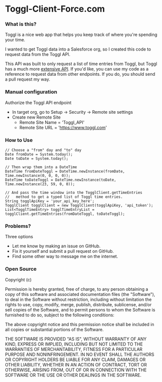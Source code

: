 Toggl-Client-Force.com
======================

### What is this?

Toggl is a nice web app that helps you keep track of where you're spending your time.

I wanted to get Toggl data into a Salesforce org, so I created this code to request data from the Toggl API.

This API was built to only request a list of time entries from Toggl, but Toggl has a much more [extensive API](https://www.toggl.com/public/api). If you'd like, you can use my code as a reference to request data from other endpoints. If you do, you should send a pull request my way.


### Manual configuration

Authorize the Toggl API endpoint
- In target org, go to Setup -> Security -> Remote site settings
- Create new Remote Site
    - Remote Site Name = 'Toggl_API'
    - Remote Site URL = 'https://www.toggl.com'


### How to Use

	// Choose a "from" day and "to" day
	Date fromDate = System.today();
    Date toDate = System.today();

    // Then wrap them into a DateTime
    DateTime fromDateToggl = DateTime.newInstance(fromDate, Time.newInstance(0, 0, 0, 0));
    DateTime toDateToggl = DateTime.newInstance(toDate, Time.newInstance(23, 59, 0, 0));

    // And pass the time window into the TogglClient.getTimeEntries
    //   method to get a typed list of Toggl time entries.
    String togglApiKey = 'your_api_key_here';
    TogglClient togglClient = new TogglClient(togglApiKey, 'api_token');
    List<TogglTimeEntry> togglTimeEntryList = togglClient.getTimeEntries(fromDateToggl, toDateToggl);


### Problems?

Three options
- Let me know by making an issue on GitHub.
- Fix it yourself and submit a pull request on GitHub.
- Find some other way to message me on the internet.


### Open Source

Copyright (c) <year> <copyright holders>

Permission is hereby granted, free of charge, to any person obtaining a copy of this software and associated documentation files (the "Software"), to deal in the Software without restriction, including without limitation the rights to use, copy, modify, merge, publish, distribute, sublicense, and/or sell copies of the Software, and to permit persons to whom the Software is furnished to do so, subject to the following conditions:

The above copyright notice and this permission notice shall be included in all copies or substantial portions of the Software.

THE SOFTWARE IS PROVIDED "AS IS", WITHOUT WARRANTY OF ANY KIND, EXPRESS OR IMPLIED, INCLUDING BUT NOT LIMITED TO THE WARRANTIES OF MERCHANTABILITY, FITNESS FOR A PARTICULAR PURPOSE AND NONINFRINGEMENT. IN NO EVENT SHALL THE AUTHORS OR COPYRIGHT HOLDERS BE LIABLE FOR ANY CLAIM, DAMAGES OR OTHER LIABILITY, WHETHER IN AN ACTION OF CONTRACT, TORT OR OTHERWISE, ARISING FROM, OUT OF OR IN CONNECTION WITH THE SOFTWARE OR THE USE OR OTHER DEALINGS IN THE SOFTWARE.
